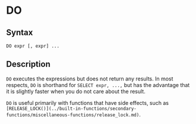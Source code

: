 
# DO

## Syntax


```
DO expr [, expr] ...
```

## Description


`DO` executes the expressions but does not return any
results. In most respects, `DO` is shorthand for
 `SELECT expr, ...,` but has the advantage that it is slightly
faster when you do not care about the result.


`DO` is useful primarily with functions that have side
 effects, such as `[RELEASE_LOCK()](../built-in-functions/secondary-functions/miscellaneous-functions/release_lock.md)`.

